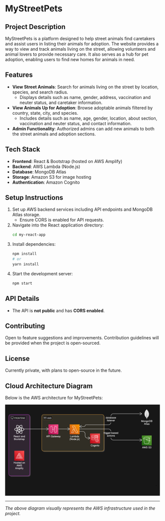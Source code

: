 # MyStreetPets

## Project Description
MyStreetPets is a platform designed to help street animals find caretakers and assist users in listing their animals for adoption. The website provides a way to view and track animals living on the street, allowing volunteers and animal lovers to provide necessary care. It also serves as a hub for pet adoption, enabling users to find new homes for animals in need.

## Features
- **View Street Animals**: Search for animals living on the street by location, species, and search radius.
  - Displays details such as name, gender, address, vaccination and neuter status, and caretaker information.
- **View Animals Up for Adoption**: Browse adoptable animals filtered by country, state, city, and species.
  - Includes details such as name, age, gender, location, about section, vaccination and neuter status, and contact information.
- **Admin Functionality**: Authorized admins can add new animals to both the street animals and adoption sections.

## Tech Stack
- **Frontend**: React & Bootstrap (hosted on AWS Amplify)
- **Backend**: AWS Lambda (Node.js)
- **Database**: MongoDB Atlas
- **Storage**: Amazon S3 for image hosting
- **Authentication**: Amazon Cognito

## Setup Instructions
1. Set up AWS backend services including API endpoints and MongoDB Atlas storage.
   - Ensure CORS is enabled for API requests.
2. Navigate into the React application directory:
   ```sh
   cd my-react-app
   ```
3. Install dependencies:
   ```sh
   npm install  
   # or
   yarn install
   ```
4. Start the development server:
   ```sh
   npm start
   ```

## API Details
- The API is **not public** and has **CORS enabled**.

## Contributing
Open to feature suggestions and improvements. Contribution guidelines will be provided when the project is open-sourced.

## License
Currently private, with plans to open-source in the future.

## Cloud Architecture Diagram
Below is the AWS architecture for MyStreetPets:

![AWS Architecture Diagram](https://raw.githubusercontent.com/Nnik345/MyStreetPets/refs/heads/main/AWS%20Cloud%20Architecture%20Diagram.png)

---
*The above diagram visually represents the AWS infrastructure used in the project.*

